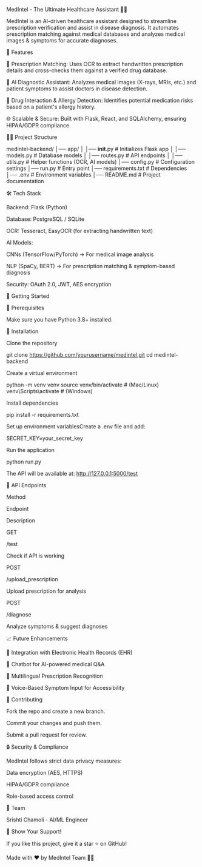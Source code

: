 MedIntel - The Ultimate Healthcare Assistant 🚀💊

MedIntel is an AI-driven healthcare assistant designed to streamline prescription verification and assist in disease diagnosis. It automates prescription matching against medical databases and analyzes medical images & symptoms for accurate diagnoses.

📌 Features

🏥 Prescription Matching: Uses OCR to extract handwritten prescription details and cross-checks them against a verified drug database.

🦰 AI Diagnostic Assistant: Analyzes medical images (X-rays, MRIs, etc.) and patient symptoms to assist doctors in disease detection.

🔬 Drug Interaction & Allergy Detection: Identifies potential medication risks based on a patient's allergy history.

🌐 Scalable & Secure: Built with Flask, React, and SQLAlchemy, ensuring HIPAA/GDPR compliance.

💁️‍💻 Project Structure

medintel-backend/
│── app/
│   │── __init__.py      # Initializes Flask app
│   │── models.py        # Database models
│   │── routes.py        # API endpoints
│   │── utils.py         # Helper functions (OCR, AI models)
│── config.py            # Configuration settings
│── run.py               # Entry point
│── requirements.txt     # Dependencies
│── .env                 # Environment variables
│── README.md            # Project documentation

🛠 Tech Stack

Backend: Flask (Python)

Database: PostgreSQL / SQLite

OCR: Tesseract, EasyOCR (for extracting handwritten text)

AI Models:

CNNs (TensorFlow/PyTorch) → For medical image analysis

NLP (SpaCy, BERT) → For prescription matching & symptom-based diagnosis

Security: OAuth 2.0, JWT, AES encryption

🚀 Getting Started

🔹 Prerequisites

Make sure you have Python 3.8+ installed.

🔹 Installation

Clone the repository

git clone https://github.com/yourusername/medintel.git
cd medintel-backend

Create a virtual environment

python -m venv venv
source venv/bin/activate  # (Mac/Linux)
venv\Scripts\activate     # (Windows)

Install dependencies

pip install -r requirements.txt

Set up environment variablesCreate a .env file and add:

SECRET_KEY=your_secret_key

Run the application

python run.py

The API will be available at: http://127.0.0.1:5000/test

💯 API Endpoints

Method

Endpoint

Description

GET

/test

Check if API is working

POST

/upload_prescription

Upload prescription for analysis

POST

/diagnose

Analyze symptoms & suggest diagnoses

📈 Future Enhancements

📌 Integration with Electronic Health Records (EHR)

📌 Chatbot for AI-powered medical Q&A

📌 Multilingual Prescription Recognition

📌 Voice-Based Symptom Input for Accessibility

🤝 Contributing

Fork the repo and create a new branch.

Commit your changes and push them.

Submit a pull request for review.

🔒 Security & Compliance

MedIntel follows strict data privacy measures:

Data encryption (AES, HTTPS)

HIPAA/GDPR compliance

Role-based access control

👥 Team

Srishti Chamoli - AI/ML Engineer

🌟 Show Your Support!

If you like this project, give it a star ⭐ on GitHub!

Made with ❤️ by MedIntel Team 🏥🚀